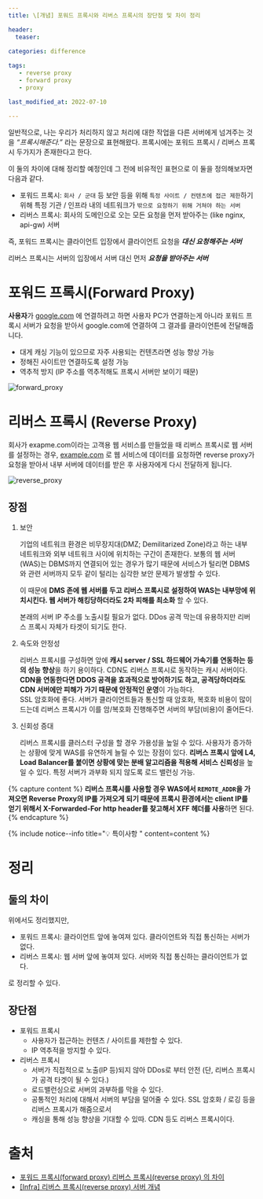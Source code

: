 ```yaml
---
title: \[개념] 포워드 프록시와 리버스 프록시의 장단점 및 차이 정리

header:
  teaser: 

categories: difference
   
tags:
   - reverse proxy
   - forward proxy
   - proxy

last_modified_at: 2022-07-10 

---
```


일반적으로, 나는 우리가 처리하지 않고 처리에 대한 작업을 다른 서버에게 넘겨주는 것을 *“프록시해준다.”* 라는 문장으로 표현해왔다. 프록시에는 포워드 프록시 / 리버스 프록시 두가지가 존재한다고 한다.

이 둘의 차이에 대해 정리할 예정인데 그 전에 비유적인 표현으로 이 둘을 정의해보자면 다음과 같다.

- 포워드 프록시: `회사 / 군대` 등 보안 등을 위해 `특정 사이트 / 컨텐츠에 접근 제한`하기 위해 특정 기관 / 인프라 내의 네트워크가 `밖으로 요청하기 위해 거쳐야 하는 서버`
- 리버스 프록시: 회사의 도메인으로 오는 모든 요청을 먼저 받아주는 (like nginx, api-gw) 서버

즉, 포워드 프록시는 클라이언트 입장에서 클라이언트 요청을 ***대신 요청해주는 서버***

리버스 프록시는 서버의 입장에서 서버 대신 먼저 ***요청을 받아주는 서버***

# 포워드 프록시(Forward Proxy)

**사용자**가 [google.com](http://google.com) 에 연결하려고 하면 사용자 PC가 연결하는게 아니라 포워드 프록시 서버가 요청을 받아서 google.com에 연결하여 그 결과를 클라이언튼에 전달해줍니다.

- 대게 캐싱 기능이 있으므로 자주 사용되는 컨텐츠라면 성능 향상 가능
- 정해진 사이트만 연결하도록 설정 가능
- 역추적 방지 (IP 주소를 역추적해도 프록시 서버만 보이기 때문)

![forward_proxy](https://user-images.githubusercontent.com/49507736/178178686-2f6d83b1-dc45-4b9e-b067-e0ed4ea458f7.png)

# 리버스 프록시 (Reverse Proxy)

회사가 exapme.com이라는 고객용 웹 서비스를 만들었을 때 리버스 프록시로 웹 서버를 설정하는 경우, [example.com](http://example.com) 로 웹 서비스에 데이터를 요청하면 reverse proxy가 요청을 받아서 내부 서버에 데이터를 받은 후 사용자에게 다시 전달하게 됩니다.

![reverse_proxy](https://user-images.githubusercontent.com/49507736/178178680-75831ec6-116c-4f08-8e61-bf9ea89edf1d.png)

## 장점

1. 보안

   기업의 네트워크 환경은 비무장지대(DMZ; Demilitarized Zone)라고 하는 내부 네트워크와 외부 네트워크 사이에 위치하는 구간이 존재한다. 보통의 웹 서버(WAS)는 DBMS까지 연결되어 있는 경우가 많기 때문에 서비스가 털리면 DBMS와 관련 서버까지 모두 같이 털리는 심각한 보안 문제가 발생할 수 있다.

   이 때문에 **DMS 존에 웹 서버를 두고 리버스 프록시로 설정하여 WAS는 내부망에 위치시킨다. 웹 서버가 해킹당하더라도 2차 피해를 최소화** 할 수 있다.

   본래의 서버 IP 주소를 노출시킬 필요가 없다. DDos 공격 막는데 유용하지만 리버스 프록시 자체가 타겟이 되기도 한다.

2. 속도와 안정성

   리버스 프록시를 구성하면 앞에 **캐시 server / SSL 하드웨어 가속기를 연동하는 등의 성능 향상**을 하기 용이하다. CDN도 리버스 프록시로 동작하는 캐시 서버이다. **CDN을 연동한다면 DDOS 공격을 효과적으로 방어하기도 하고, 공격당하더라도 CDN 서버에만 피해가 가기 때문에 안정적인 운영**이 가능하다.  
   SSL 암호화에 좋다. 서버가 클라이언트들과 통신할 때 암호화, 복호화 비용이 많이 드는데 리버스 프록시가 이를 암/복호화 진행해주면 서버의 부담(비용)이 줄어든다.

3. 신회성 증대

   리버스 프록시를 클러스터 구성을 할 경우 가용성을 높일 수 있다. 사용자가 증가하는 상황에 맞게 WAS를 유연하게 늘릴 수 있는 장점이 있다. **리버스 프록시 앞에 L4, Load Balancer를 붙이면 상황에 맞는 분배 알고리즘을 적용해 서비스 신뢰성**을 높일 수 있다. 특정 서버가 과부화 되지 않도록 로드 밸런싱 가능.

{% capture content %}
**리버스 프록시를 사용할 경우 WAS에서 `REMOTE_ADDR`을 가져오면 Reverse Proxy의 IP를 가져오게 되기 때문에 프록시 환경에서는 client IP를 얻기 위해서 X-Forwarded-For http header를 찾고해서 XFF 헤더를 사용**하면 된다.
{% endcapture %}

{% include notice--info title="💡 특이사항 " content=content %}
# 정리

## 둘의 차이

위에서도 정리했지만,

- 포워드 프록시: 클라이언트 앞에 놓여져 있다. 클라이언트와 직접 통신하는 서버가 없다.
- 리버스 프록시: 웹 서버 앞에 놓여져 있다. 서버와 직접 통신하는 클라이언트가 없다.

로 정리할 수 있다.

## 장단점

- 포워드 프록시
  - 사용자가 접근하는 컨텐츠 / 사이트를 제한할 수 있다.
  - IP 역추적을 방지할 수 있다.
- 리버스 프록시
  - 서버가 직접적으로 노출(IP 등)되지 않아 DDos로 부터 안전 (단, 리버스 프록시가 공격 타겟이 될 수 있다.)
  - 로드밸런싱으로 서버의 과부하를 막을 수 있다.
  - 공통적인 처리에 대해서 서버의 부담을 덜어줄 수 있다. SSL 암호화 / 로깅 등을 리버스 프록시가 해줌으로서
  - 캐싱을 통해 성능 향상을 기대할 수 있따. CDN 등도 리버스 프록시이다.

# 출처

- [포워드 프록시(forward proxy) 리버스 프록시(reverse proxy) 의 차이](https://www.lesstif.com/system-admin/forward-proxy-reverse-proxy-21430345.html)
- [[Infra] 리버스 프록시(reverse proxy) 서버 개념](https://losskatsu.github.io/it-infra/reverse-proxy/#)
